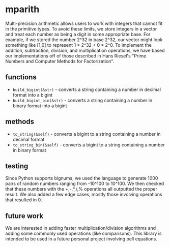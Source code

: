 # mparith
Multi-precision arithmetic allows users to work with integers that cannot fit in the primitive types. 
To avoid these limits, we store integers in a vector and treat each number as being a digit in some appropriate base.
For example, if we stored the number 2^32 in base 2^32, our vector might look something like [1,0] to represent 1 * 2^32 + 0 * 2^0.
To implement the addition, subtraction, division, and multiplication operations, we have based our implementations off of those described in Hans Riesel's "Prime Numbers and Computer Methods for Factorization".

## functions
- `build_bigint(&str)` - converts a string containing a number in decimal format into a bigint
- `build_bigint_bin(&str)` - converts a string containing a number in binary format into a bigint

## methods
- `to_string(&self)` - converts a bigint to a string containing a number in decimal format
- `to_string_bin(&self)` - converts a bigint to a string containing a number in binary format

## testing
Since Python supports bignums, we used the language to generate 1000 pairs of random numbers ranging from -10^100 to 10^100. 
We then checked that these numbers with the +,-,\*,/,% operations all outputted the proper result. 
We also added a few edge cases, mostly those involving operations that resulted in 0.

## future work
We are interested in adding faster multiplication/division algorithms and adding some commonly used operations (like comparisons).
This library is intended to be used in a future personal project involving pell equations.
